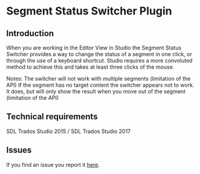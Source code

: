 # Segment Status Switcher Plugin

## Introduction

When you are working in the Editor View in Studio the Segment Status Switcher provides a way to change the status of a segment in one click, or through the use of a keyboard shortcut.
Studio requires a more convoluted method to achieve this and takes at least three clicks of the mouse.

Notes:
The switcher will not work with multiple segments (limitation of the API)
If the segment has no target content the switcher appears not to work. It does, but will only show the result when you move out of the segment (limitation of the API)


## Technical requirements
SDL Trados Studio 2015 / SDL Trados Studio 2017

## Issues

If you find an issue you report it [here](https://github.com/sdl/SDL-Community/issues).
